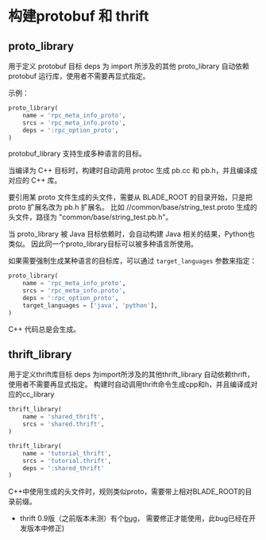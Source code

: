 # 构建protobuf 和 thrift #

## proto_library ##

用于定义 protobuf 目标
deps 为 import 所涉及的其他 proto_library
自动依赖 protobuf 运行库，使用者不需要再显式指定。

示例：

```python
proto_library(
    name = 'rpc_meta_info_proto',
    srcs = 'rpc_meta_info.proto',
    deps = ':rpc_option_proto',
)
```

protobuf_library 支持生成多种语言的目标。

当编译为 C++ 目标时，构建时自动调用 protoc 生成 pb.cc 和 pb.h，并且编译成对应的 C++ 库。

要引用某 proto 文件生成的头文件，需要从 BLADE_ROOT 的目录开始，只是把 proto 扩展名改为 pb.h 扩展名。
比如 //common/base/string_test.proto 生成的头文件，路径为 "common/base/string_test.pb.h"。

当 proto_library 被 Java 目标依赖时，会自动构建 Java 相关的结果，Python也类似。
因此同一个proto_library目标可以被多种语言所使用。

如果需要强制生成某种语言的目标库，可以通过 `target_languages` 参数来指定：

```python
proto_library(
    name = 'rpc_meta_info_proto',
    srcs = 'rpc_meta_info.proto',
    deps = ':rpc_option_proto',
    target_languages = ['java', 'python'],
)
```

C++ 代码总是会生成。

## thrift_library ##

用于定义thrift库目标
deps 为import所涉及的其他thrift_library
自动依赖thrift，使用者不需要再显式指定。
构建时自动调用thrift命令生成cpp和h，并且编译成对应的cc_library

```python
thrift_library(
    name = 'shared_thrift',
    srcs = 'shared.thrift',
)

thrift_library(
    name = 'tutorial_thrift',
    srcs = 'tutorial.thrift',
    deps = ':shared_thrift'
)
```

C++中使用生成的头文件时，规则类似proto，需要带上相对BLADE_ROOT的目录前缀。

* thrift 0.9版（之前版本未测）有个[bug](https://issues.apache.org/jira/browse/THRIFT-1859)，
  需要修正才能使用，此bug已经在开发版本中修正)
